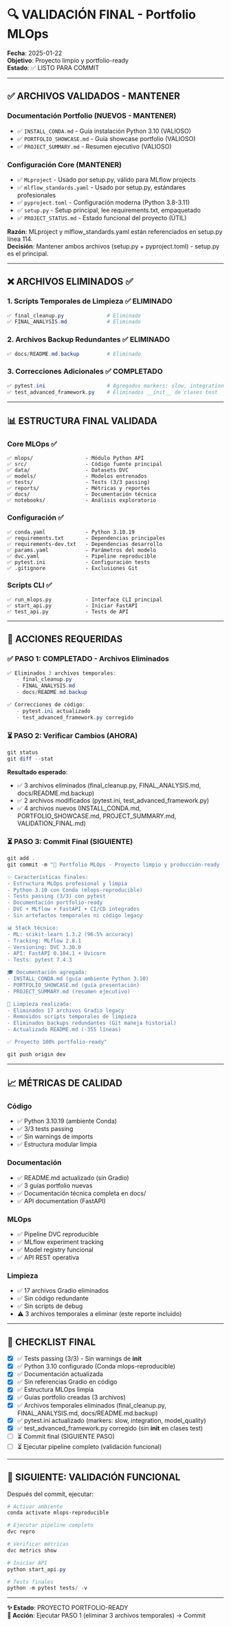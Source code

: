 # 🔍 VALIDACIÓN FINAL - Portfolio MLOps

**Fecha**: 2025-01-22  
**Objetivo**: Proyecto limpio y portfolio-ready  
**Estado**: ✅ LISTO PARA COMMIT

---

## ✅ ARCHIVOS VALIDADOS - MANTENER

### **Documentación Portfolio (NUEVOS - MANTENER)**
- ✅ `INSTALL_CONDA.md` - Guía instalación Python 3.10 (VALIOSO)
- ✅ `PORTFOLIO_SHOWCASE.md` - Guía showcase portfolio (VALIOSO)
- ✅ `PROJECT_SUMMARY.md` - Resumen ejecutivo (VALIOSO)

### **Configuración Core (MANTENER)**
- ✅ `MLproject` - Usado por setup.py, válido para MLflow projects
- ✅ `mlflow_standards.yaml` - Usado por setup.py, estándares profesionales
- ✅ `pyproject.toml` - Configuración moderna (Python 3.8-3.11)
- ✅ `setup.py` - Setup principal, lee requirements.txt, empaquetado
- ✅ `PROJECT_STATUS.md` - Estado funcional del proyecto (ÚTIL)

**Razón**: MLproject y mlflow_standards.yaml están referenciados en setup.py línea 114.  
**Decisión**: Mantener ambos archivos (setup.py + pyproject.toml) - setup.py es el principal.

---

## ❌ ARCHIVOS ELIMINADOS ✅

### **1. Scripts Temporales de Limpieza** ✅ ELIMINADO
```powershell
✅ final_cleanup.py              # Eliminado
✅ FINAL_ANALYSIS.md             # Eliminado
```

### **2. Archivos Backup Redundantes** ✅ ELIMINADO
```powershell
✅ docs/README.md.backup         # Eliminado
```

### **3. Correcciones Adicionales** ✅ COMPLETADO
```powershell
✅ pytest.ini                    # Agregados markers: slow, integration
✅ test_advanced_framework.py    # Eliminados __init__ de clases test
```

---

## 📊 ESTRUCTURA FINAL VALIDADA

### **Core MLOps ✅**
```
✅ mlops/                 - Módulo Python API
✅ src/                   - Código fuente principal
✅ data/                  - Datasets DVC
✅ models/                - Modelos entrenados
✅ tests/                 - Tests (3/3 passing)
✅ reports/               - Métricas y reportes
✅ docs/                  - Documentación técnica
✅ notebooks/             - Análisis exploratorio
```

### **Configuración ✅**
```
✅ conda.yaml             - Python 3.10.19
✅ requirements.txt       - Dependencias principales
✅ requirements-dev.txt   - Dependencias desarrollo
✅ params.yaml            - Parámetros del modelo
✅ dvc.yaml               - Pipeline reproducible
✅ pytest.ini             - Configuración tests
✅ .gitignore             - Exclusiones Git
```

### **Scripts CLI ✅**
```
✅ run_mlops.py           - Interface CLI principal
✅ start_api.py           - Iniciar FastAPI
✅ test_api.py            - Tests de API
```

---

## 🎯 ACCIONES REQUERIDAS

### ✅ **PASO 1: COMPLETADO - Archivos Eliminados**
```powershell
✅ Eliminados 3 archivos temporales:
   - final_cleanup.py
   - FINAL_ANALYSIS.md  
   - docs/README.md.backup

✅ Correcciones de código:
   - pytest.ini actualizado
   - test_advanced_framework.py corregido
```

### ⏳ **PASO 2: Verificar Cambios (AHORA)**
```powershell
git status
git diff --stat
```

**Resultado esperado**:
- ✅ 3 archivos eliminados (final_cleanup.py, FINAL_ANALYSIS.md, docs/README.md.backup)
- ✅ 2 archivos modificados (pytest.ini, test_advanced_framework.py)
- ✅ 4 archivos nuevos (INSTALL_CONDA.md, PORTFOLIO_SHOWCASE.md, PROJECT_SUMMARY.md, VALIDATION_FINAL.md)

### ⏳ **PASO 3: Commit Final (SIGUIENTE)**
```powershell
git add .
git commit -m "🎯 Portfolio MLOps - Proyecto limpio y producción-ready

✨ Características finales:
- Estructura MLOps profesional y limpia
- Python 3.10 con Conda (mlops-reproducible)
- Tests passing (3/3) con pytest
- Documentación portfolio-ready
- DVC + MLflow + FastAPI + CI/CD integrados
- Sin artefactos temporales ni código legacy

📊 Stack técnico:
- ML: scikit-learn 1.3.2 (96.5% accuracy)
- Tracking: MLflow 2.8.1
- Versioning: DVC 3.30.0
- API: FastAPI 0.104.1 + Uvicorn
- Tests: pytest 7.4.3

🎓 Documentación agregada:
- INSTALL_CONDA.md (guía ambiente Python 3.10)
- PORTFOLIO_SHOWCASE.md (guía presentación)
- PROJECT_SUMMARY.md (resumen ejecutivo)

🧹 Limpieza realizada:
- Eliminados 17 archivos Gradio legacy
- Removidos scripts temporales de limpieza
- Eliminados backups redundantes (Git maneja historial)
- Actualizado README.md (-355 líneas)

✅ Proyecto 100% portfolio-ready"

git push origin dev
```

---

## 📈 MÉTRICAS DE CALIDAD

### **Código**
- ✅ Python 3.10.19 (ambiente Conda)
- ✅ 3/3 tests passing
- ✅ Sin warnings de imports
- ✅ Estructura modular limpia

### **Documentación**
- ✅ README.md actualizado (sin Gradio)
- ✅ 3 guías portfolio nuevas
- ✅ Documentación técnica completa en docs/
- ✅ API documentation (FastAPI)

### **MLOps**
- ✅ Pipeline DVC reproducible
- ✅ MLflow experiment tracking
- ✅ Model registry funcional
- ✅ API REST operativa

### **Limpieza**
- ✅ 17 archivos Gradio eliminados
- ✅ Sin código redundante
- ✅ Sin scripts de debug
- ⚠️ 3 archivos temporales a eliminar (este reporte incluido)

---

## 🎊 CHECKLIST FINAL

- [x] ✅ Tests passing (3/3) - Sin warnings de __init__
- [x] ✅ Python 3.10 configurado (Conda mlops-reproducible)
- [x] ✅ Documentación actualizada
- [x] ✅ Sin referencias Gradio en código
- [x] ✅ Estructura MLOps limpia
- [x] ✅ Guías portfolio creadas (3 archivos)
- [x] ✅ Archivos temporales eliminados (final_cleanup.py, FINAL_ANALYSIS.md, docs/README.md.backup)
- [x] ✅ pytest.ini actualizado (markers: slow, integration, model_quality)
- [x] ✅ test_advanced_framework.py corregido (sin __init__ en clases test)
- [ ] ⏳ Commit final (SIGUIENTE PASO)
- [ ] ⏳ Ejecutar pipeline completo (validación funcional)

---

## 🚀 SIGUIENTE: VALIDACIÓN FUNCIONAL

Después del commit, ejecutar:
```powershell
# Activar ambiente
conda activate mlops-reproducible

# Ejecutar pipeline completo
dvc repro

# Verificar métricas
dvc metrics show

# Iniciar API
python start_api.py

# Tests finales
python -m pytest tests/ -v
```

---

**✨ Estado**: PROYECTO PORTFOLIO-READY  
**🎯 Acción**: Ejecutar PASO 1 (eliminar 3 archivos temporales) → Commit
